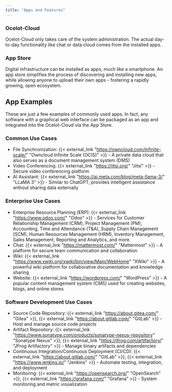 ```yaml
---
title: "Apps and Features"
---
```


### Ocelot-Cloud

Ocelot-Cloud only takes care of the system administration. The actual day-to-day functionality like chat or data cloud comes from the installed apps.

### App Store

Digital infrastructure can be installed as apps, much like a smartphone. An app store simplifies the process of discovering and installing new apps, while allowing anyone to upload their own apps - fostering a rapidly growing, open ecosystem.

## App Examples

These are just a few examples of commonly used apps. In fact, any software with a graphical web interface can be packaged as an app and integrated into the Ocelot-Cloud via the App Store.

### Common Use Cases

* File Synchronization: {{< external_link "https://owncloud.com/infinite-scale/" "Owncloud Infinite Scale (OCIS)" >}} - A private data cloud that also serves as a document management system (DMS)
* Video Conferencing: {{< external_link "https://jitsi.org/" "Jitsi" >}} - Secure video conferencing platform
* AI Assistant: {{< external_link "https://ai.meta.com/blog/meta-llama-3/" "LLaMA 3" >}} - Similar to ChatGPT, provides intelligent assistance without sharing data externally

### Enterprise Use Cases

* Enterprise Resource Planning (ERP): {{< external_link "https://www.odoo.com/" "Odoo" >}} - Services for Customer Relationship Management (CRM), Project Management (PM), Accounting, Time and Attendance (T&A), Supply Chain Management (SCM), Human Resources Management (HRM), Inventory Management, Sales Management, Reporting and Analytics, and more.
* Chat: {{< external_link "https://mattermost.com/" "Mattermost" >}} - A platform for secure team communication and collaboration
* Wiki: {{< external_link "https://www.xwiki.org/xwiki/bin/view/Main/WebHome" "XWiki" >}} - A powerful wiki platform for collaborative documentation and knowledge sharing
* Website: {{< external_link "https://wordpress.com/" "WordPress" >}} - A popular content management system (CMS) used for creating websites, blogs, and online stores

### Software Development Use Cases

* Source Code Repository: {{< external_link "https://about.gitea.com/" "Gitea" >}}, {{< external_link "https://about.gitlab.com/" "GitLab" >}} - Host and manage source code projects
* Artifact Repository: {{< external_link "https://www.sonatype.com/products/sonatype-nexus-repository" "Sonatype Nexus" >}}, {{< external_link "https://jfrog.com/artifactory/" "JFrog Artifactory" >}} - Manage binary artifacts and dependencies
* Continuous Integration/Continuous Deployment (CI/CD): {{< external_link "https://about.gitlab.com/" "GitLab" >}}, {{< external_link "https://www.jenkins.io/" "Jenkins" >}} - Automate testing, integration, and deployment
* Monitoring: {{< external_link "https://opensearch.org/" "OpenSearch" >}}, {{< external_link "https://grafana.com/" "Grafana" >}} - System monitoring and metric visualization
